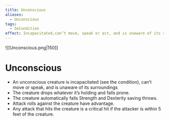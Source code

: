 ```yaml
---
title: Unconscious
aliases:
  - Unconscious
tags:
  - 5eCondition
effect: Incapacitated,can’t move, speak or act, and is unaware of its surroundings.
---
```

![[Unconscious.png|150]]
# Unconscious

- An unconscious creature is incapacitated (see the condition), can’t move or speak, and is unaware of its surroundings
- The creature drops whatever it’s holding and falls prone.
- The creature automatically fails Strength and Dexterity saving throws.
- Attack rolls against the creature have advantage.
- Any attack that hits the creature is a critical hit if the attacker is within 5 feet of the creature.
